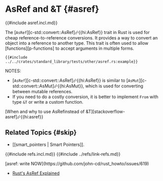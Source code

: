 # AsRef and &T {#asref}

{{#include asref.incl.md}}

The [`AsRef`][c-std::convert::AsRef]⮳{{hi:AsRef}} trait in Rust is used for cheap reference-to-reference conversions.
It provides a way to convert an object into a reference to another type.
This trait is often used to allow [functions][p-functions] to accept arguments in multiple forms.

```rust,editable
{{#include ../../crates/standard_library/tests/other/asref.rs:example}}
```

NOTES:

- [`AsRef`][c-std::convert::AsRef]⮳{{hi:AsRef}} is similar to [`AsMut`][c-std::convert::AsMut]⮳{{hi:AsMut}}, which is used for converting between mutable references.
- If you need to do a costly conversion, it is better to implement `From` with type `&T` or write a custom function.

[When and why to use AsRef<T>instead of &T][stackoverflow-asref]⮳{{hi:asref}}

## Related Topics {#skip}

- [[smart_pointers | Smart Pointers]].

{{#include refs.incl.md}}
{{#include ../refs/link-refs.md}}

<div class="hidden">
[asref: write NOW](https://github.com/john-cd/rust_howto/issues/619)

- [Rust's AsRef Explained](https://oliverjumpertz.com/blog/rusts-asref-explained/)

</div>
